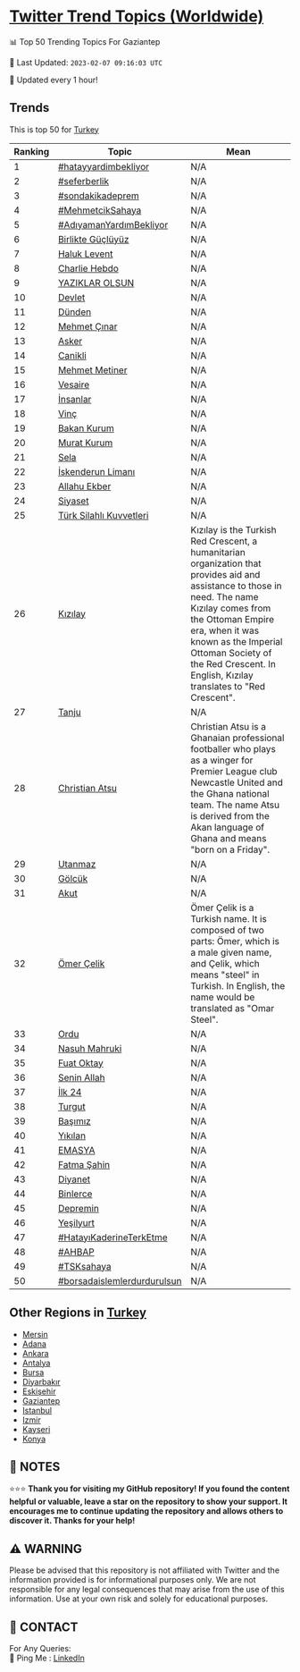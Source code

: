 [Twitter Trend Topics (Worldwide)](https://github.com/ErcinDedeoglu/Twitter-Trend-Topics)
==========


📊 Top 50 Trending Topics For Gaziantep

📆 Last Updated: `2023-02-07 09:16:03 UTC`

🔧 Updated every 1 hour!


## Trends

This is top 50 for [Turkey](</Turkey>)

| Ranking | Topic | Mean |
| ------- | ------------ | ------------ |
| 1 | [#hatayyardimbekliyor](http://twitter.com/search?q=%23hatayyardimbekliyor) | N/A |
| 2 | [#seferberlik](http://twitter.com/search?q=%23seferberlik) | N/A |
| 3 | [#sondakikadeprem](http://twitter.com/search?q=%23sondakikadeprem) | N/A |
| 4 | [#MehmetcikSahaya](http://twitter.com/search?q=%23MehmetcikSahaya) | N/A |
| 5 | [#AdıyamanYardımBekliyor](http://twitter.com/search?q=%23Ad%c4%b1yamanYard%c4%b1mBekliyor) | N/A |
| 6 | [Birlikte Güçlüyüz](http://twitter.com/search?q=Birlikte+G%c3%bc%c3%a7l%c3%bcy%c3%bcz) | N/A |
| 7 | [Haluk Levent](http://twitter.com/search?q=Haluk+Levent) | N/A |
| 8 | [Charlie Hebdo](http://twitter.com/search?q=Charlie+Hebdo) | N/A |
| 9 | [YAZIKLAR OLSUN](http://twitter.com/search?q=YAZIKLAR+OLSUN) | N/A |
| 10 | [Devlet](http://twitter.com/search?q=Devlet) | N/A |
| 11 | [Dünden](http://twitter.com/search?q=D%c3%bcnden) | N/A |
| 12 | [Mehmet Çınar](http://twitter.com/search?q=Mehmet+%c3%87%c4%b1nar) | N/A |
| 13 | [Asker](http://twitter.com/search?q=Asker) | N/A |
| 14 | [Canikli](http://twitter.com/search?q=Canikli) | N/A |
| 15 | [Mehmet Metiner](http://twitter.com/search?q=Mehmet+Metiner) | N/A |
| 16 | [Vesaire](http://twitter.com/search?q=Vesaire) | N/A |
| 17 | [İnsanlar](http://twitter.com/search?q=%c4%b0nsanlar) | N/A |
| 18 | [Vinç](http://twitter.com/search?q=Vin%c3%a7) | N/A |
| 19 | [Bakan Kurum](http://twitter.com/search?q=Bakan+Kurum) | N/A |
| 20 | [Murat Kurum](http://twitter.com/search?q=Murat+Kurum) | N/A |
| 21 | [Sela](http://twitter.com/search?q=Sela) | N/A |
| 22 | [İskenderun Limanı](http://twitter.com/search?q=%c4%b0skenderun+Liman%c4%b1) | N/A |
| 23 | [Allahu Ekber](http://twitter.com/search?q=Allahu+Ekber) | N/A |
| 24 | [Siyaset](http://twitter.com/search?q=Siyaset) | N/A |
| 25 | [Türk Silahlı Kuvvetleri](http://twitter.com/search?q=T%c3%bcrk+Silahl%c4%b1+Kuvvetleri) | N/A |
| 26 | [Kızılay](http://twitter.com/search?q=K%c4%b1z%c4%b1lay) | Kızılay is the Turkish Red Crescent, a humanitarian organization that provides aid and assistance to those in need. The name Kızılay comes from the Ottoman Empire era, when it was known as the Imperial Ottoman Society of the Red Crescent. In English, Kızılay translates to "Red Crescent". |
| 27 | [Tanju](http://twitter.com/search?q=Tanju) | N/A |
| 28 | [Christian Atsu](http://twitter.com/search?q=Christian+Atsu) | Christian Atsu is a Ghanaian professional footballer who plays as a winger for Premier League club Newcastle United and the Ghana national team. The name Atsu is derived from the Akan language of Ghana and means "born on a Friday". |
| 29 | [Utanmaz](http://twitter.com/search?q=Utanmaz) | N/A |
| 30 | [Gölcük](http://twitter.com/search?q=G%c3%b6lc%c3%bck) | N/A |
| 31 | [Akut](http://twitter.com/search?q=Akut) | N/A |
| 32 | [Ömer Çelik](http://twitter.com/search?q=%c3%96mer+%c3%87elik) | Ömer Çelik is a Turkish name. It is composed of two parts: Ömer, which is a male given name, and Çelik, which means "steel" in Turkish. In English, the name would be translated as "Omar Steel". |
| 33 | [Ordu](http://twitter.com/search?q=Ordu) | N/A |
| 34 | [Nasuh Mahruki](http://twitter.com/search?q=Nasuh+Mahruki) | N/A |
| 35 | [Fuat Oktay](http://twitter.com/search?q=Fuat+Oktay) | N/A |
| 36 | [Senin Allah](http://twitter.com/search?q=Senin+Allah) | N/A |
| 37 | [İlk 24](http://twitter.com/search?q=%c4%b0lk+24) | N/A |
| 38 | [Turgut](http://twitter.com/search?q=Turgut) | N/A |
| 39 | [Başımız](http://twitter.com/search?q=Ba%c5%9f%c4%b1m%c4%b1z) | N/A |
| 40 | [Yıkılan](http://twitter.com/search?q=Y%c4%b1k%c4%b1lan) | N/A |
| 41 | [EMASYA](http://twitter.com/search?q=EMASYA) | N/A |
| 42 | [Fatma Şahin](http://twitter.com/search?q=Fatma+%c5%9eahin) | N/A |
| 43 | [Diyanet](http://twitter.com/search?q=Diyanet) | N/A |
| 44 | [Binlerce](http://twitter.com/search?q=Binlerce) | N/A |
| 45 | [Depremin](http://twitter.com/search?q=Depremin) | N/A |
| 46 | [Yeşilyurt](http://twitter.com/search?q=Ye%c5%9filyurt) | N/A |
| 47 | [#HatayıKaderineTerkEtme](http://twitter.com/search?q=%23Hatay%c4%b1KaderineTerkEtme) | N/A |
| 48 | [#AHBAP](http://twitter.com/search?q=%23AHBAP) | N/A |
| 49 | [#TSKsahaya](http://twitter.com/search?q=%23TSKsahaya) | N/A |
| 50 | [#borsadaislemlerdurdurulsun](http://twitter.com/search?q=%23borsadaislemlerdurdurulsun) | N/A |



## Other Regions in [Turkey](</Turkey>)

* [Mersin](</Turkey/Mersin.md>)
* [Adana](</Turkey/Adana.md>)
* [Ankara](</Turkey/Ankara.md>)
* [Antalya](</Turkey/Antalya.md>)
* [Bursa](</Turkey/Bursa.md>)
* [Diyarbakır](</Turkey/Diyarbakır.md>)
* [Eskişehir](</Turkey/Eskişehir.md>)
* [Gaziantep](</Turkey/Gaziantep.md>)
* [Istanbul](</Turkey/Istanbul.md>)
* [Izmir](</Turkey/Izmir.md>)
* [Kayseri](</Turkey/Kayseri.md>)
* [Konya](</Turkey/Konya.md>)



## 📝 NOTES

⭐⭐⭐ **Thank you for visiting my GitHub repository! If you found the content helpful or valuable, leave a star on the repository to show your support. It encourages me to continue updating the repository and allows others to discover it. Thanks for your help!**


## ⚠️ WARNING

Please be advised that this repository is not affiliated with Twitter and the information provided is for informational purposes only. We are not responsible for any legal consequences that may arise from the use of this information. Use at your own risk and solely for educational purposes.


## 📨 CONTACT

 For Any Queries:  
            🏓 Ping Me : [LinkedIn](https://www.linkedin.com/in/ercindedeoglu/)
